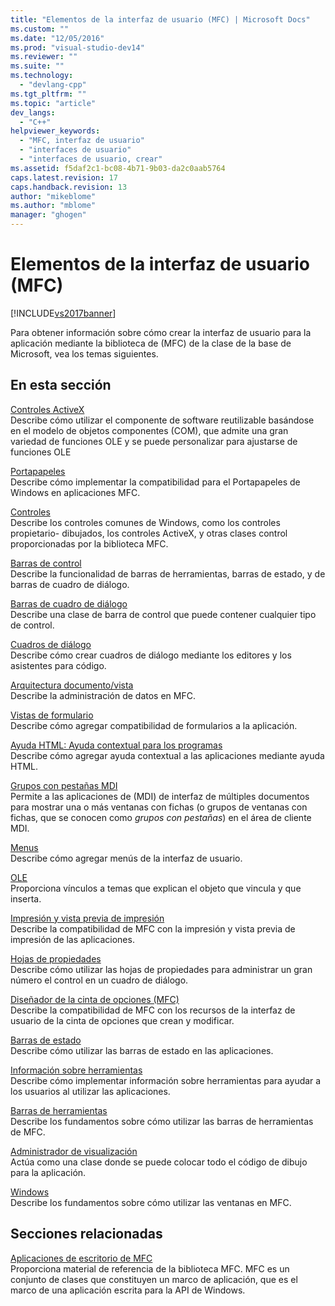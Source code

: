 ```yaml
---
title: "Elementos de la interfaz de usuario (MFC) | Microsoft Docs"
ms.custom: ""
ms.date: "12/05/2016"
ms.prod: "visual-studio-dev14"
ms.reviewer: ""
ms.suite: ""
ms.technology: 
  - "devlang-cpp"
ms.tgt_pltfrm: ""
ms.topic: "article"
dev_langs: 
  - "C++"
helpviewer_keywords: 
  - "MFC, interfaz de usuario"
  - "interfaces de usuario"
  - "interfaces de usuario, crear"
ms.assetid: f5daf2c1-bc08-4b71-9b03-da2c0aab5764
caps.latest.revision: 17
caps.handback.revision: 13
author: "mikeblome"
ms.author: "mblome"
manager: "ghogen"
---
```

# Elementos de la interfaz de usuario (MFC)
[!INCLUDE[vs2017banner](../assembler/inline/includes/vs2017banner.md)]

Para obtener información sobre cómo crear la interfaz de usuario para la aplicación mediante la biblioteca de \(MFC\) de la clase de la base de Microsoft, vea los temas siguientes.  
  
## En esta sección  
 [Controles ActiveX](../mfc/activex-controls.md)  
 Describe cómo utilizar el componente de software reutilizable basándose en el modelo de objetos componentes \(COM\), que admite una gran variedad de funciones OLE y se puede personalizar para ajustarse de funciones OLE  
  
 [Portapapeles](../mfc/clipboard.md)  
 Describe cómo implementar la compatibilidad para el Portapapeles de Windows en aplicaciones MFC.  
  
 [Controles](../mfc/controls-mfc.md)  
 Describe los controles comunes de Windows, como los controles propietario\- dibujados, los controles ActiveX, y otras clases control proporcionadas por la biblioteca MFC.  
  
 [Barras de control](../mfc/control-bars.md)  
 Describe la funcionalidad de barras de herramientas, barras de estado, y de barras de cuadro de diálogo.  
  
 [Barras de cuadro de diálogo](../mfc/dialog-bars.md)  
 Describe una clase de barra de control que puede contener cualquier tipo de control.  
  
 [Cuadros de diálogo](../mfc/dialog-boxes.md)  
 Describe cómo crear cuadros de diálogo mediante los editores y los asistentes para código.  
  
 [Arquitectura documento\/vista](../mfc/document-view-architecture.md)  
 Describe la administración de datos en MFC.  
  
 [Vistas de formulario](../mfc/form-views-mfc.md)  
 Describe cómo agregar compatibilidad de formularios a la aplicación.  
  
 [Ayuda HTML: Ayuda contextual para los programas](../mfc/html-help-context-sensitive-help-for-your-programs.md)  
 Describe cómo agregar ayuda contextual a las aplicaciones mediante ayuda HTML.  
  
 [Grupos con pestañas MDI](../mfc/mdi-tabbed-groups.md)  
 Permite a las aplicaciones de \(MDI\) de interfaz de múltiples documentos para mostrar una o más ventanas con fichas \(o grupos de ventanas con fichas, que se conocen como *grupos con pestañas*\) en el área de cliente MDI.  
  
 [Menus](../mfc/menus-mfc.md)  
 Describe cómo agregar menús de la interfaz de usuario.  
  
 [OLE](../mfc/ole-mfc.md)  
 Proporciona vínculos a temas que explican el objeto que vincula y que inserta.  
  
 [Impresión y vista previa de impresión](../mfc/printing-and-print-preview.md)  
 Describe la compatibilidad de MFC con la impresión y vista previa de impresión de las aplicaciones.  
  
 [Hojas de propiedades](../mfc/property-sheets-mfc.md)  
 Describe cómo utilizar las hojas de propiedades para administrar un gran número el control en un cuadro de diálogo.  
  
 [Diseñador de la cinta de opciones \(MFC\)](../mfc/ribbon-designer-mfc.md)  
 Describe la compatibilidad de MFC con los recursos de la interfaz de usuario de la cinta de opciones que crean y modificar.  
  
 [Barras de estado](../mfc/status-bars.md)  
 Describe cómo utilizar las barras de estado en las aplicaciones.  
  
 [Información sobre herramientas](../mfc/tool-tips.md)  
 Describe cómo implementar información sobre herramientas para ayudar a los usuarios al utilizar las aplicaciones.  
  
 [Barras de herramientas](../mfc/toolbars.md)  
 Describe los fundamentos sobre cómo utilizar las barras de herramientas de MFC.  
  
 [Administrador de visualización](../mfc/visualization-manager.md)  
 Actúa como una clase donde se puede colocar todo el código de dibujo para la aplicación.  
  
 [Windows](../mfc/windows.md)  
 Describe los fundamentos sobre cómo utilizar las ventanas en MFC.  
  
## Secciones relacionadas  
 [Aplicaciones de escritorio de MFC](../mfc/mfc-desktop-applications.md)  
 Proporciona material de referencia de la biblioteca MFC.  MFC es un conjunto de clases que constituyen un marco de aplicación, que es el marco de una aplicación escrita para la API de Windows.